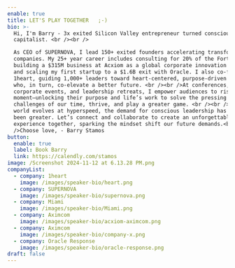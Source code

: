 ```yaml
---
enable: true
title: LET'S PLAY TOGETHER   ;-)
bio: >-
  Hi, I'm Barry - 3x exited Silicon Valley entrepreneur turned conscious
  capitalist. <br /><br />

  As CEO of SUPERNOVA, I lead 150+ exited founders accelerating transformative
  companies. My 25+ year career includes consulting for 20% of the Fortune 500,
  building a $315M business at Acxiom as a global corporate innovation leader,
  and scaling my first startup to a $1.6B exit with Oracle. I also co-founded
  1heart, guiding 1,000+ leaders toward heart-centered, purpose-driven lives
  who, in turn, co-elevate a better future. <br /><br />At conferences,
  corporate events, and leadership retreats, I empower audiences to rise to the
  moment—unlocking their purpose and life’s work to solve the pressing
  challenges of our time, thrive, and play a greater game. <br /><br />As the
  world evolves at hyperspeed, the demand for conscious leadership has never
  been greater. Let’s connect and collaborate to create an unforgettable
  experience together, sparking the mindset shift our future demands.<br /><br
  />Choose love, - Barry Stamos
button:
  enable: true
  label: Book Barry
  link: https://calendly.com/stamos
image: /Screenshot 2024-11-12 at 6.13.28 PM.png
companyList:
  - company: 1heart
    image: /images/speaker-bio/heart.png
  - company: SUPERNOVA
    image: /images/speaker-bio/supernova.png
  - company: Miami
    image: /images/speaker-bio/Miami.png
  - company: Aximcom
    image: /images/speaker-bio/acxiom-aximcom.png
  - company: Aximcom
    image: /images/speaker-bio/company-x.png
  - company: Oracle Response
    image: /images/speaker-bio/oracle-response.png
draft: false
---
```

